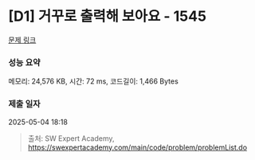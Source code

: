# [D1] 거꾸로 출력해 보아요 - 1545 

[문제 링크](https://swexpertacademy.com/main/code/problem/problemDetail.do?contestProbId=AV2gbY0qAAQBBAS0) 

### 성능 요약

메모리: 24,576 KB, 시간: 72 ms, 코드길이: 1,466 Bytes

### 제출 일자

2025-05-04 18:18



> 출처: SW Expert Academy, https://swexpertacademy.com/main/code/problem/problemList.do